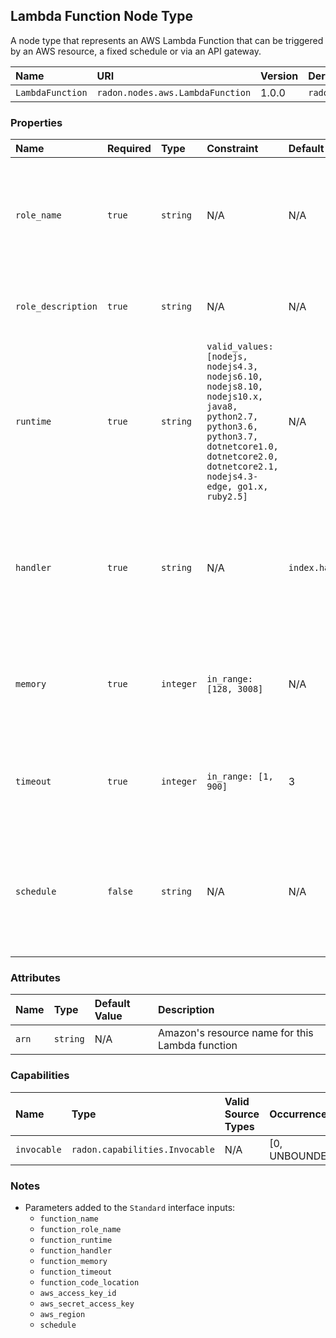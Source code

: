 ## Lambda Function Node Type

A node type that represents an AWS Lambda Function that can be triggered by an AWS resource, a fixed schedule or via an API gateway.

| Name | URI | Version | Derived From |
|:---- |:--- |:------- |:------------ |
| `LambdaFunction` | `radon.nodes.aws.LambdaFunction` | 1.0.0 | `radon.nodes.abstract.Function` |

### Properties

| Name | Required | Type | Constraint | Default Value | Description |
|:---- |:-------- |:---- |:---------- |:------------- |:----------- |
| `role_name` | `true` | `string` | N/A | N/A | The Amazon Resource Name (ARN) of the function's execution role |
| `role_description` | `true` | `string` | N/A | N/A | Description of the function's execution role |
| `runtime` | `true` | `string` | `valid_values: [nodejs, nodejs4.3, nodejs6.10, nodejs8.10, nodejs10.x, java8, python2.7, python3.6, python3.7, dotnetcore1.0, dotnetcore2.0, dotnetcore2.1, nodejs4.3-edge, go1.x, ruby2.5]` | N/A | The identifier of the function's runtime |
| `handler` | `true` | `string` | N/A | `index.handler` | The name of the method within your code that Lambda calls to execute your function |
| `memory` | `true` | `integer` | `in_range: [128, 3008]` | N/A | The amount of memory in megabytes that your function has access to |
| `timeout` | `true` | `integer` | `in_range: [1, 900]` | 3 | The amount of time that Lambda allows a function to run before stopping it |
| `schedule` | `false` | `string` | N/A | N/A | The schedule in which the platform will invoke this function, can be a rate or a cron |

### Attributes

| Name | Type | Default Value | Description |
|:---- |:---- |:------------- |:----------- |
| `arn` | `string` | N/A | Amazon's resource name for this Lambda function |

### Capabilities

| Name | Type | Valid Source Types | Occurrences |
|:---- |:---- |:------------------ |:----------- |
| `invocable` | `radon.capabilities.Invocable` | N/A | [0, UNBOUNDED] |

### Notes

* Parameters added to the `Standard` interface inputs:
    * `function_name`
    * `function_role_name`
    * `function_runtime`
    * `function_handler`
    * `function_memory`
    * `function_timeout`
    * `function_code_location`
    * `aws_access_key_id`
    * `aws_secret_access_key`
    * `aws_region`
    * `schedule`
